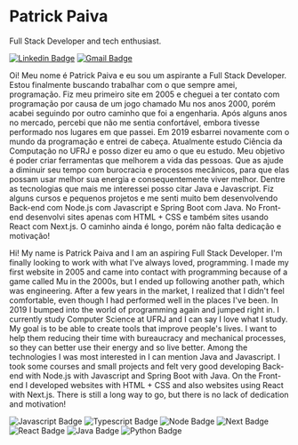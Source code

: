 # Patrick Paiva 

Full Stack Developer and tech enthusiast.

[![Linkedin Badge](https://img.shields.io/badge/-Patrick%20Paiva-2867b2?style=flat-square&logo=Linkedin&logoColor=white&link=https://www.linkedin.com/in/patrick-paiva-11915023/)](https://www.linkedin.com/in/patrick-paiva-11915023/) 
[![Gmail Badge](https://img.shields.io/badge/-patrickpaiva127@gmail.com-D14836?style=flat-square&logo=Gmail&logoColor=white&link=mailto:patrickpaiva127@gmail.com)](mailto:patrickpaiva127@gmail.com)

Oi! Meu nome é Patrick Paiva e eu sou um aspirante a Full Stack Developer. Estou finalmente buscando trabalhar com o que sempre amei, programação. Fiz meu primeiro site em 2005 e cheguei a ter contato com programação por causa de um jogo chamado Mu nos anos 2000, porém acabei seguindo por outro caminho que foi a engenharia. Após alguns anos no mercado, percebi que não me sentia confortável, embora tivesse performado nos lugares em que passei. Em 2019 esbarrei novamente com o mundo da programação e entrei de cabeça. Atualmente estudo Ciência da Computação no UFRJ e posso dizer eu amo o que eu estudo.
Meu objetivo é poder criar ferramentas que melhorem a vida das pessoas. Que as ajude a diminuir seu tempo com burocracia e processos mecânicos, para que elas possam usar melhor sua energia e consequentemente viver melhor.
Dentre as tecnologias que mais me interessei posso citar Java e Javascript. Fiz alguns cursos e pequenos projetos e me senti muito bem desenvolvendo Back-end com Node.js com Javascript e Spring Boot com Java. No Front-end desenvolvi sites apenas com HTML + CSS e também sites usando React com Next.js. O caminho ainda é longo, porém não falta dedicação e motivação!


Hi! My name is Patrick Paiva and I am an aspiring Full Stack Developer. I'm finally looking to work with what I've always loved, programming. I made my first website in 2005 and came into contact with programming because of a game called Mu in the 2000s, but I ended up following another path, which was engineering. After a few years in the market, I realized that I didn't feel comfortable, even though I had performed well in the places I've been. In 2019 I bumped into the world of programming again and jumped right in. I currently study Computer Science at UFRJ and I can say I love what I study.
My goal is to be able to create tools that improve people's lives. I want to help them reducing their time with bureaucracy and mechanical processes, so they can better use their energy and so live better.
Among the technologies I was most interested in I can mention Java and Javascript. I took some courses and small projects and felt very good developing Back-end with Node.js with Javascript and Spring Boot with Java. On the Front-end I developed websites with HTML + CSS and also websites using React with Next.js. There is still a long way to go, but there is no lack of dedication and motivation!

![Javascript Badge](https://img.shields.io/badge/JavaScript-323330?style=for-the-badge&logo=javascript&logoColor=F7DF1E)
![Typescript Badge](https://img.shields.io/badge/TypeScript-007ACC?style=for-the-badge&logo=typescript&logoColor=white)
![Node Badge](https://img.shields.io/badge/Node.js-339933?style=for-the-badge&logo=nodedotjs&logoColor=white)
![Next Badge](https://img.shields.io/badge/next.js-000000?style=for-the-badge&logo=nextdotjs&logoColor=white)
![React Badge](https://img.shields.io/badge/React-20232A?style=for-the-badge&logo=react&logoColor=61DAFB)
![Java Badge](https://img.shields.io/badge/Java-ED8B00?style=for-the-badge&logo=java&logoColor=white)
![Python Badge](https://img.shields.io/badge/Python-FFD43B?style=for-the-badge&logo=python&logoColor=darkgreen)


